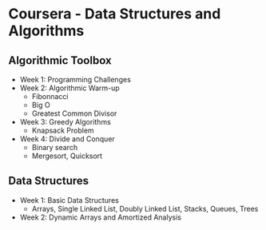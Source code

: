 # Coursera - Data Structures and Algorithms

## Algorithmic Toolbox
- Week 1: Programming Challenges
- Week 2: Algorithmic Warm-up
  - Fibonnacci
  - Big O
  - Greatest Common Divisor
- Week 3: Greedy Algorithms 
  - Knapsack Problem
- Week 4: Divide and Conquer 
  - Binary search
  - Mergesort, Quicksort

## Data Structures
- Week 1: Basic Data Structures
  - Arrays, Single Linked List, Doubly Linked List, Stacks, Queues, Trees
- Week 2: Dynamic Arrays and Amortized Analysis